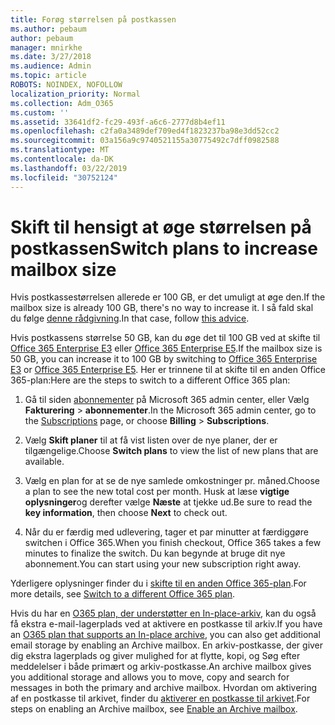 ```yaml
---
title: Forøg størrelsen på postkassen
ms.author: pebaum
author: pebaum
manager: mnirkhe
ms.date: 3/27/2018
ms.audience: Admin
ms.topic: article
ROBOTS: NOINDEX, NOFOLLOW
localization_priority: Normal
ms.collection: Adm_O365
ms.custom: ''
ms.assetid: 33641df2-fc29-493f-a6c6-2777d8b4ef11
ms.openlocfilehash: c2fa0a3489def709ed4f1823237ba98e3dd52cc2
ms.sourcegitcommit: 03a156a9c9740521155a30775492c7dff0982588
ms.translationtype: MT
ms.contentlocale: da-DK
ms.lasthandoff: 03/22/2019
ms.locfileid: "30752124"
---
```

# <a name="switch-plans-to-increase-mailbox-size"></a><span data-ttu-id="1a409-102">Skift til hensigt at øge størrelsen på postkassen</span><span class="sxs-lookup"><span data-stu-id="1a409-102">Switch plans to increase mailbox size</span></span>

<span data-ttu-id="1a409-103">Hvis postkassestørrelsen allerede er 100 GB, er det umuligt at øge den.</span><span class="sxs-lookup"><span data-stu-id="1a409-103">If the mailbox size is already 100 GB, there's no way to increase it.</span></span> <span data-ttu-id="1a409-104">I så fald skal du følge [denne rådgivning](https://support.office.com/client/e57572ff-0ba7-4782-ba5d-cdac3142ea71).</span><span class="sxs-lookup"><span data-stu-id="1a409-104">In that case, follow [this advice](https://support.office.com/client/e57572ff-0ba7-4782-ba5d-cdac3142ea71).</span></span> 
  
<span data-ttu-id="1a409-105">Hvis postkassens størrelse 50 GB, kan du øge det til 100 GB ved at skifte til [Office 365 Enterprise E3](https://products.office.com/business/office-365-enterprise-e3-business-software) eller [Office 365 Enterprise E5](https://products.office.com/business/office-365-enterprise-e5-business-software).</span><span class="sxs-lookup"><span data-stu-id="1a409-105">If the mailbox size is 50 GB, you can increase it to 100 GB by switching to [Office 365 Enterprise E3](https://products.office.com/business/office-365-enterprise-e3-business-software) or [Office 365 Enterprise E5](https://products.office.com/business/office-365-enterprise-e5-business-software).</span></span> <span data-ttu-id="1a409-106">Her er trinnene til at skifte til en anden Office 365-plan:</span><span class="sxs-lookup"><span data-stu-id="1a409-106">Here are the steps to switch to a different Office 365 plan:</span></span>
  
1. <span data-ttu-id="1a409-107">Gå til siden [abonnementer](https://go.microsoft.com/fwlink/p/?linkid=842054) på Microsoft 365 admin center, eller Vælg **Fakturering** \> **abonnementer**.</span><span class="sxs-lookup"><span data-stu-id="1a409-107">In the Microsoft 365 admin center, go to the [Subscriptions](https://go.microsoft.com/fwlink/p/?linkid=842054) page, or choose **Billing** \> **Subscriptions**.</span></span>
    
2. <span data-ttu-id="1a409-108">Vælg **Skift planer** til at få vist listen over de nye planer, der er tilgængelige.</span><span class="sxs-lookup"><span data-stu-id="1a409-108">Choose **Switch plans** to view the list of new plans that are available.</span></span> 
    
3. <span data-ttu-id="1a409-109">Vælg en plan for at se de nye samlede omkostninger pr. måned.</span><span class="sxs-lookup"><span data-stu-id="1a409-109">Choose a plan to see the new total cost per month.</span></span> <span data-ttu-id="1a409-110">Husk at læse **vigtige oplysninger**og derefter vælge **Næste** at tjekke ud.</span><span class="sxs-lookup"><span data-stu-id="1a409-110">Be sure to read the **key information**, then choose **Next** to check out.</span></span> 
    
4. <span data-ttu-id="1a409-111">Når du er færdig med udlevering, tager et par minutter at færdiggøre switchen i Office 365.</span><span class="sxs-lookup"><span data-stu-id="1a409-111">When you finish checkout, Office 365 takes a few minutes to finalize the switch.</span></span> <span data-ttu-id="1a409-112">Du kan begynde at bruge dit nye abonnement.</span><span class="sxs-lookup"><span data-stu-id="1a409-112">You can start using your new subscription right away.</span></span>
    
<span data-ttu-id="1a409-113">Yderligere oplysninger finder du i [skifte til en anden Office 365-plan](https://support.office.com/article/73318661-8f33-478b-bcc7-fb8d69dbb22a).</span><span class="sxs-lookup"><span data-stu-id="1a409-113">For more details, see [Switch to a different Office 365 plan](https://support.office.com/article/73318661-8f33-478b-bcc7-fb8d69dbb22a).</span></span>
  
<span data-ttu-id="1a409-114">Hvis du har en [O365 plan, der understøtter en In-place-arkiv](https://docs.microsoft.com/en-us/office365/servicedescriptions/exchange-online-archiving-service-description/exchange-online-archiving-service-description), kan du også få ekstra e-mail-lagerplads ved at aktivere en postkasse til arkiv.</span><span class="sxs-lookup"><span data-stu-id="1a409-114">If you have an [O365 plan that supports an In-place archive](https://docs.microsoft.com/en-us/office365/servicedescriptions/exchange-online-archiving-service-description/exchange-online-archiving-service-description), you can also get additional email storage by enabling an Archive mailbox.</span></span>  <span data-ttu-id="1a409-115">En arkiv-postkasse, der giver dig ekstra lagerplads og giver mulighed for at flytte, kopi, og Søg efter meddelelser i både primært og arkiv-postkasse.</span><span class="sxs-lookup"><span data-stu-id="1a409-115">An archive mailbox gives you additional storage and allows you to move, copy and search for messages in both the primary and archive mailbox.</span></span> <span data-ttu-id="1a409-116">Hvordan om aktivering af en postkasse til arkivet, finder du [aktiverer en postkasse til arkivet](https://docs.microsoft.com/en-us/office365/securitycompliance/enable-archive-mailboxes).</span><span class="sxs-lookup"><span data-stu-id="1a409-116">For steps on enabling an Archive mailbox, see [Enable an Archive mailbox](https://docs.microsoft.com/en-us/office365/securitycompliance/enable-archive-mailboxes).</span></span>
